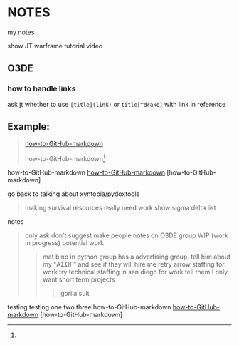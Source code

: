 # NOTES
my notes




show JT warframe tutorial video

## O3DE
### how to handle links
ask jt whether to use ``[title](link)`` or ``title[^drake]`` with link in reference

## Example:
> [how-to-GitHub-markdown](https://github.com/drakeredwind01/how-to-GitHub)
> 
> how-to-GitHub-markdown[^how-to-GitHub-markdown1]
> 
> 
[^how-to-GitHub-markdown1]:
   how-to-GitHub-markdown
   [how-to-GitHub-markdown](https://github.com/drakeredwind01/how-to-GitHub)
   [how-to-GitHub-markdown]


go back to talking about xyntopia/pydoxtools
> making survival resources
really need work
show sigma delta list

notes
> only ask don't suggest
> make people notes on O3DE group
> WIP (work in progress)
> potential work
> > mat bino in python group has a advertising group. tell him about my "ΑΣΩΓ" and see if they will hire me
> > retry arrow staffing for work
> > try technical staffing in san diego for work
> > tell them I only want short term projects
> > > gorila suit



[^how-to-GitHub-markdown]:
   testing testing one two three
   how-to-GitHub-markdown
   [how-to-GitHub-markdown](https://github.com/drakeredwind01/how-to-GitHub)
   [how-to-GitHub-markdown]







